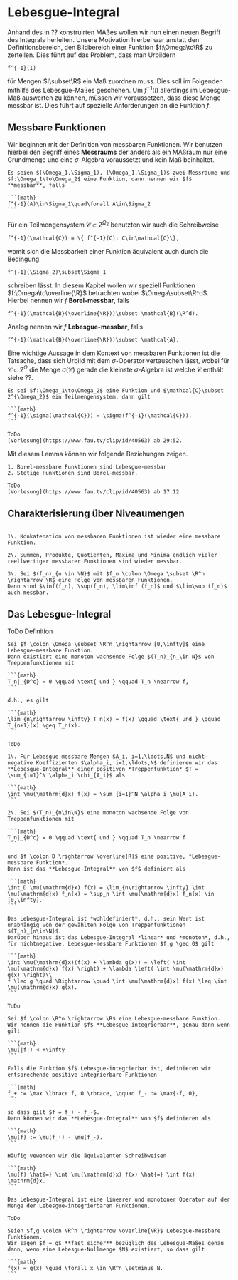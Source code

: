 # Lebesgue-Integral

Anhand des in ?? konstruirten MAßes wollen wir nun einen neuen Begriff des Integrals herleiten. Unsere Motivation hierbei war anstatt den Definitionsbereich, den Bildbereich einer Funktion $f:\Omega\to\R$ zu zerteilen. Dies führt auf das Problem, dass man Urbildern

```{math}
f^{-1}(I)
```

für Mengen $I\subset\R$ ein Maß zuordnen muss. Dies soll im Folgenden mithilfe des Lebesgue-Maßes geschehen. Um $f^{-1}(I)$ allerdings im Lebesgue-Maß auswerten zu können, müssen wir voraussetzen, dass diese Menge messbar ist. Dies führt auf spezielle Anforderungen an die Funktion $f$.

## Messbare Funktionen

Wir beginnen mit der Definition von messbaren Funktionen. Wir benutzen hierbei den Begriff eines **Messraums** der anders als ein MAßraum nur eine Grundmenge und eine $\sigma$-Algebra voraussetzt und kein Maß beinhaltet.

````{prf:definition} Messbarkeit von Funktionen
Es seien $(\Omega_1,\Sigma_1), (\Omega_1,\Sigma_1)$ zwei Messräume und $f:\Omega_1\to\Omega_2$ eine Funktion, dann nennen wir $f$ **messbar**, falls

```{math}
f^{-1}(A)\in\Sigma_1\quad\forall A\in\Sigma_2
```

````

Für ein Teilmengensystem $\mathcal{C}\subset 2^{\Omega_2}$ benutzten wir auch die Schreibweise

```{math}
f^{-1}(\mathcal{C}) = \{ f^{-1}(C): C\in\mathcal{C}\},
```

womit sich die Messbarkeit einer Funktion äquivalent auch durch die Bedingung

```{math}
f^{-1}(\Sigma_2)\subset\Sigma_1
```

schreiben lässt. In diesem Kapitel wollen wir speziell Funktionen $f:\Omega\to\overline{\R}$ betrachten wobei $\Omega\subset\R^d$. Hierbei nennen wir $f$ **Borel-messbar**, falls

```{math}
f^{-1}(\mathcal{B}(\overline{\R}))\subset \mathcal{B}(\R^d).
```

Analog nennen wir $f$ **Lebesgue-messbar**, falls

```{math}
f^{-1}(\mathcal{B}(\overline{\R}))\subset \mathcal{A}.
```

Eine wichtige Aussage in dem Kontext von messbaren Funktionen ist die Tatsache, dass sich Urbild mit dem $\sigma$-Operator vertauschen lässt, wobei für $\mathcal{C}\subset 2^\Omega$ die Menge $\sigma(\mathcal{C})$ gerade die kleinste $\sigma$-Algebra ist welche $\mathcal{C}$ enthält siehe ??.

````{prf:lemma}
Es sei $f:\Omega_1\to\Omega_2$ eine Funktion und $\mathcal{C}\subset 2^{\Omega_2}$ ein Teilmengensystem, dann gilt

```{math}
f^{-1}(\sigma(\mathcal{C})) = \sigma(f^{-1}(\mathcal{C})).
```
````

````{prf:proof}
ToDo
[Vorlesung](https://www.fau.tv/clip/id/40563) ab 29:52.
````

Mit diesem Lemma können wir folgende Beziehungen zeigen.

````{prf:lemma}
1. Borel-messbare Funktionen sind Lebesgue-messbar
2. Stetige Funktionen sind Borel-messbar. 
````

````{prf:proof}
ToDo
[Vorlesung](https://www.fau.tv/clip/id/40563) ab 17:12
````

## Charakterisierung über Niveaumengen


````{prf:remark}

1\. Konkatenation von messbaren Funktionen ist wieder eine messbare Funktion.

2\. Summen, Produkte, Quotienten, Maxima und Minima endlich vieler reellwertiger messbarer Funktionen sind wieder messbar.

3\. Sei $(f_n)_{n \in \N}$ mit $f_n \colon \Omega \subset \R^n \rightarrow \R$ eine Folge von messbaren Funktionen.
Dann sind $\inf(f_n), \sup(f_n), \lim\inf (f_n)$ und $\lim\sup (f_n)$ auch messbar.

````

## Das Lebesgue-Integral

ToDo Definition

````{prf:theorem}
Sei $f \colon \Omega \subset \R^n \rightarrow [0,\infty]$ eine Lebesgue-messbare Funktion.
Dann existiert eine monoton wachsende Folge $(T_n)_{n_\in N}$ von Treppenfunktionen mit

```{math}
T_n|_{D^c} = 0 \qquad \text{ und } \qquad T_n \nearrow f,
```

d.h., es gilt

```{math}
\lim_{n\rightarrow \infty} T_n(x) = f(x) \qquad \text{ und } \qquad T_{n+1}(x) \geq T_n(x).
```

````

````{prf:proof}
ToDo
````


````{prf:definition} Lebesgue-Integral für nichtnegative Funktionen
1\. Für Lebesgue-messbare Mengen $A_i, i=1,\ldots,N$ und nicht-negative Koeffizienten $\alpha_i, i=1,\ldots,N$ definieren wir das **Lebesgue-Integral** einer positiven *Treppenfunktion* $T = \sum_{i=1}^N \alpha_i \chi_{A_i}$ als

```{math}
\int \mu(\mathrm{d}x) f(x) = \sum_{i=1}^N \alpha_i \mu(A_i).
```

2\. Sei $(T_n)_{n\in\N}$ eine monoton wachsende Folge von Treppenfunktionen mit

```{math}
T_n|_{D^c} = 0 \qquad \text{ und } \qquad T_n \nearrow f
```

und $f \colon D \rightarrow \overline{R}$ eine positive, *Lebesgue-messbare Funktion*.
Dann ist das **Lebesgue-Integral** von $f$ definiert als

```{math}
\int_D \mu(\mathrm{d}x) f(x) = \lim_{n\rightarrow \infty} \int \mu(\mathrm{d}x) f_n(x) = \sup_n \int \mu(\mathrm{d}x) f_n(x) \in [0,\infty].
```

````

````{prf:theorem} Eigenschaften des Lebesgue-Integrals
Das Lebesgue-Integral ist *wohldefiniert*, d.h., sein Wert ist unabhängig von der gewählten Folge von Treppenfunktionen $(T_n)_{n\in\N}$.
Darüber hinaus ist das Lebesgue-Integral *linear* und *monoton*, d.h., für nichtnegative, Lebesgue-messbare Funktionen $f,g \geq 0$ gilt

```{math}
\int \mu(\mathrm{d}x)(f(x) + \lambda g(x)) = \left( \int \mu(\mathrm{d}x) f(x) \right) + \lambda \left( \int \mu(\mathrm{d}x) g(x) \right)\\
f \leq g \quad \Rightarrow \quad \int \mu(\mathrm{d}x) f(x) \leq \int \mu(\mathrm{d}x) g(x).
```

````

````{prf:proof}
ToDo
````

````{prf:definition} Allgemeines Lebesgue-Integral
Sei $f \colon \R^n \rightarrow \R$ eine Lebesgue-messbare Funktion.
Wir nennen die Funktion $f$ **Lebesgue-integrierbar**, genau dann wenn gilt

```{math}
\mu(|f|) < +\infty
```

Falls die Funktion $f$ Lebesgue-integrierbar ist, definieren wir entsprechende positive integrierbare Funktionen

```{math}
f_+ := \max \lbrace f, 0 \rbrace, \qquad f_- := \max{-f, 0},
```

so dass gilt $f = f_+ - f_-$.
Dann können wir das **Lebesgue-Integral** von $f$ definieren als

```{math}
\mu(f) := \mu(f_+) - \mu(f_-).
```

Häufig vewenden wir die äquivalenten Schreibweisen

```{math}
\mu(f) \hat{=} \int \mu(\mathrm{d}x) f(x) \hat{=} \int f(x) \mathrm{d}x.
```

````

````{prf:lemma}
Das Lebesgue-Integral ist eine linearer und monotoner Operator auf der Menge der Lebesgue-integrierbaren Funktionen.
````

````{prf:proof}
ToDo
````

````{prf:definition}
Seien $f,g \colon \R^n \rightarrow \overline{\R}$ Lebesgue-messbare Funktionen.
Wir sagen $f = g$ **fast sicher** bezüglich des Lebesgue-Maßes genau dann, wenn eine Lebesgue-Nullmenge $N$ existiert, so dass gilt

```{math}
f(x) = g(x) \quad \forall x \in \R^n \setminus N.
```

````
